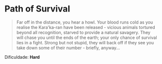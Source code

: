 # Path of Survival

>Far off in the distance, you hear a howl. Your blood runs cold as you realise the Kara'ka-ran have been released - vicious animals tortured beyond all recognition, starved to provide a natural savagery. They will chase you until the ends of the earth; your only chance of survival lies in a fight. Strong but not stupid, they will back off if they see you take down some of their number - briefly, anyway...

Dificuldade: __Hard__